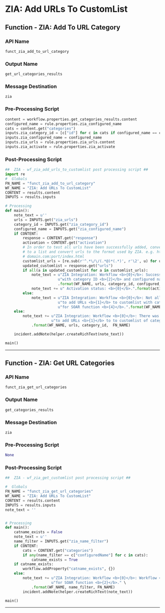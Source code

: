 <!--
    DO NOT MANUALLY EDIT THIS FILE
    THIS FILE IS AUTOMATICALLY GENERATED WITH resilient-circuits codegen
-->

# ZIA: Add URLs To CustomList

## Function - ZIA: Add To URL Category

### API Name
`funct_zia_add_to_url_category`

### Output Name
`get_url_categories_results`

### Message Destination
`zia`

### Pre-Processing Script
```python
content = workflow.properties.get_categories_results.content
configured_name = rule.properties.zia_configured_name
cats = content.get("categories")
inputs.zia_category_id = [c["id"] for c in cats if configured_name == c["configuredName"]][0]
inputs.zia_configured_name = configured_name
inputs.zia_urls = rule.properties.zia_urls.content
inputs.zia_activate = rule.properties.zia_activate
```

### Post-Processing Script
```python
##  ZIA - wf_zia_add_urls_to_customlist post processing script ##
import re
#  Globals
FN_NAME = "funct_zia_add_to_url_category"
WF_NAME = "ZIA: Add URLs To CustomList"
CONTENT = results.content
INPUTS = results.inputs

# Processing
def main():
    note_text = u''
    urls = INPUTS.get("zia_urls")
    category_id = INPUTS.get("zia_category_id")
    configured_name = INPUTS.get("zia_configured_name")
    if CONTENT:
        response = CONTENT.get("response")
        activation = CONTENT.get("activation")
        # In order to test all urls have been successfully added, convert string of urls
        # to a list and convert urls to the format used by ZIA. e.g. https://user:password@domain.com:port/index.html ->
        # domain.com:port/index.html
        customlist_urls = [re.sub(r'^.*\/\/(.*@)*(.*)', r'\2', u) for u in re.split("\s+|,", urls)]
        updated_customlist = response.get("urls")
        if all(a in updated_customlist for a in customlist_urls):
            note_text = u"ZIA Integration: Workflow <b>{0}</b>: Successfully added URLs <b>{1}</b> to customlist "\
                        u"with category ID <b>{2}</b> and configured name <b>{3}</b> for SOAR function <b>{4}</b>."\
                        .format(WF_NAME, urls, category_id, configured_name, FN_NAME)
            note_text += u" Activation status: <b>{0}</b>.".format(activation["status"])
        else:
            note_text = u"ZIA Integration: Workflow <b>{0}</b>: Not all urls added while attempting "\
                        u"to add URLs <b>{1}</b> to customlist with category ID <b>{2}</b> and configured name <b>{3}</b> "\
                        u"for SOAR function <b>{4}</b>.".format(WF_NAME, urls, category_id,  FN_NAME)
    else:
        note_text += u"ZIA Integration: Workflow <b>{0}</b>: There was <b>no</b> result returned while attempting "\
                     u"to add URLs <b>{1}</b> to to customlist of category ID <b>{2}</b> for SOAR function <b>{2}</b>."\
            .format(WF_NAME, urls, category_id,  FN_NAME)

    incident.addNote(helper.createRichText(note_text))

main()
```

---

## Function - ZIA: Get URL Categories

### API Name
`funct_zia_get_url_categories`

### Output Name
`get_categories_results`

### Message Destination
`zia`

### Pre-Processing Script
```python
None
```

### Post-Processing Script
```python
##  ZIA - wf_zia_get_customlist post processing script ##

#  Globals
FN_NAME = "funct_zia_get_url_categories"
WF_NAME = "ZIA: Add URLs To CustomList"
CONTENT = results.content
INPUTS = results.inputs
note_text = ''


# Processing
def main():
    catname_exists = False
    note_text = u''
    name_filter = INPUTS.get("zia_name_filter")
    if CONTENT:
        cats = CONTENT.get("categories")
        if any(name_filter == c["configuredName"] for c in cats):
            catname_exists = True
    if catname_exists:
        workflow.addProperty("catname_exists", {})
    else:
        note_text += u"ZIA Integration: Workflow <b>{0}</b>: Workflow <b>{0}</b>: The category nmae  <b>{1}</b> was not found " \
                     u"for SOAR function <b>{2}</b>." \
            .format(WF_NAME, name_filter, FN_NAME)
        incident.addNote(helper.createRichText(note_text))

main()

```

---

